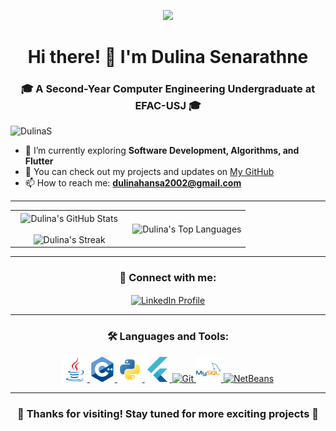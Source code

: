 <p align="center" ><img  src = "https://github.com/7oSkaaa/7oSkaaa/blob/main/Images/about_me.gif?raw=true" width = 100px></p>
<h1 align="center">Hi there! 👋 I'm Dulina Senarathne</h1>
<h3 align="center">🎓 A Second-Year Computer Engineering Undergraduate at EFAC-USJ 🎓</h3>

<p align="left"> <img src="https://komarev.com/ghpvc/?username=DulinaS&label=Profile%20views&color=0e75b6&style=flat" alt="DulinaS" /> </p>

- 🌱 I’m currently exploring **Software Development, Algorithms, and Flutter**
- 📝 You can check out my projects and updates on [My GitHub](https://github.com/DulinaS)
- 📫 How to reach me: **dulinahansa2002@gmail.com**

---

<table align="center">
<tr border="none">
<td width="50%" align="center">
  
  <img align="center" src="https://github-readme-stats.vercel.app/api?username=DulinaS&theme=dark&show_icons=true&count_private=true" alt="Dulina's GitHub Stats"/>
  <br><br>
  <img title="🔥 GitHub Streak" alt="Dulina's Streak" src="https://github-readme-streak-stats.herokuapp.com/?user=DulinaS&theme=dark&hide_border=false" />
</td>

<td width="50%" align="center">

  <img align="center" src="https://github-readme-stats.anuraghazra1.vercel.app/api/top-langs/?username=DulinaS&theme=dark&hide_border=false&no-bg=true&no-frame=true&langs_count=10" alt="Dulina's Top Languages"/>
  
</td>
</tr>
</table>

---

<h3 align="center">🤝 Connect with me:</h3>
<p align="center">
<a href="https://linkedin.com/in/dulina-senarathne-935868310" target="blank"><img align="center" src="https://raw.githubusercontent.com/rahuldkjain/github-profile-readme-generator/master/src/images/icons/Social/linked-in-alt.svg" alt="LinkedIn Profile" height="30" width="40" /></a>
</p>

---

<h3 align="center">🛠️ Languages and Tools:</h3>
<p align="center">
  <a href="https://www.java.com" target="_blank" rel="noreferrer"> <img src="https://raw.githubusercontent.com/devicons/devicon/master/icons/java/java-original.svg" alt="Java" width="40" height="40"/> </a>
  <a href="https://www.w3schools.com/cpp/" target="_blank" rel="noreferrer"> <img src="https://raw.githubusercontent.com/devicons/devicon/master/icons/cplusplus/cplusplus-original.svg" alt="C++" width="40" height="40"/> </a>
  <a href="https://www.python.org" target="_blank" rel="noreferrer"> <img src="https://raw.githubusercontent.com/devicons/devicon/master/icons/python/python-original.svg" alt="Python" width="40" height="40"/> </a>
  <a href="https://flutter.dev" target="_blank" rel="noreferrer"> <img src="https://raw.githubusercontent.com/devicons/devicon/master/icons/flutter/flutter-original.svg" alt="Flutter" width="40" height="40"/> </a>
  <a href="https://git-scm.com/" target="_blank" rel="noreferrer"> <img src="https://www.vectorlogo.zone/logos/git-scm/git-scm-icon.svg" alt="Git" width="40" height="40"/> </a>
  <a href="https://www.mysql.com/" target="_blank" rel="noreferrer"> <img src="https://raw.githubusercontent.com/devicons/devicon/master/icons/mysql/mysql-original-wordmark.svg" alt="MySQL" width="40" height="40"/> </a>
  <a href="https://netbeans.apache.org/" target="_blank" rel="noreferrer"> <img src="https://upload.wikimedia.org/wikipedia/commons/9/98/Apache_NetBeans_Logo.svg" alt="NetBeans" width="40" height="40"/> </a>
</p>

---

<h3 align="center">🚀 Thanks for visiting! Stay tuned for more exciting projects 🚀</h3>
